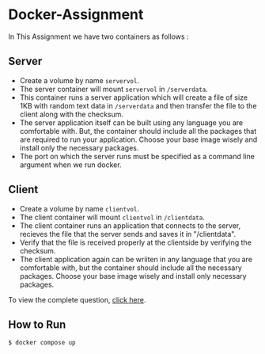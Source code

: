 # Docker-Assignment

In This Assignment we have two containers as follows :

## Server
- Create a volume by name ```servervol```.
- The server container will mount ```servervol``` in ```/serverdata```.
- This container runs a server application which will create a file of size 1KB with random text data in ```/serverdata``` and then transfer the file to the client along with the checksum.
- The server application itself can be built using any language you are comfortable with. But, the container should include all the packages that are required to run your application. Choose your base image wisely and install only the necessary packages.
- The port on which the server runs must be specified as a command line argument when we run docker.

## Client
- Create a volume by name ```clientvol```.
- The client container will mount ```clientvol``` in ```/clientdata```.
- The client container runs an application that connects to the server, recieves the file that the server sends and saves it in "/clientdata".
- Verify that the file is received properly at the clientside by verifying the checksum.
- The client application again can be wriiten in any language that you are comfortable with, but the container should include all the necessary packages. Choose your base image wisely and install only necessary packages.

To view the complete question, [click here](https://github.com/RajIshu/Docker-Assignment/raw/master/Assignment.docx).

## How to Run
```$ docker compose up```
